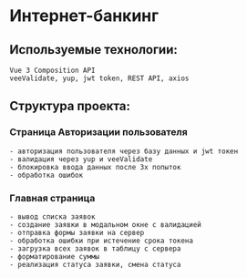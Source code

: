 # Интернет-банкинг

## Используемые технологии:
```
Vue 3 Composition API
veeValidate, yup, jwt token, REST API, axios
```

## Структура проекта:
### Страница Авторизации пользователя
```
- авторизация пользователя через базу данных и jwt токен 
- валидация через yup и veeValidate 
- блокировка ввода данных после 3х попыток
- обработка ошибок
```

### Главная страница
```
- вывод списка заявок
- создание заявки в модальном окне с валидацией
- отправка формы заявки на сервер
- обработка ошибки при истечение срока токена
- загрузка всех заявок в таблицу с сервера
- форматирование суммы
- реализация статуса заявки, смена статуса